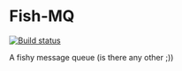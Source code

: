 # Fish-MQ

[![Build status](https://ci.appveyor.com/api/projects/status/qoi99v967idyh697/branch/master?svg=true)](https://ci.appveyor.com/project/tommarien/fishmq/branch/master)

A fishy message queue (is there any other ;))
